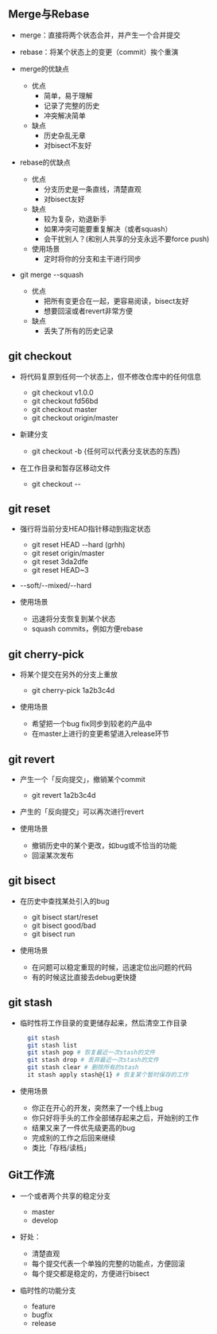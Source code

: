 ## Merge与Rebase

  - merge：直接将两个状态合并，并产⽣⼀个合并提交

  - rebase：将某个状态上的变更（commit）挨个重演

  - merge的优缺点

    - 优点
      - 简单，易于理解
      - 记录了完整的历史
      - 冲突解决简单
    - 缺点
      - 历史杂乱⽆章
      - 对bisect不友好

  - rebase的优缺点

    - 优点
      - 分⽀历史是⼀条直线，清楚直观
      - 对bisect友好
    - 缺点
      - 较为复杂，劝退新⼿
      - 如果冲突可能要重复解决（或者squash）
      - 会⼲扰别⼈？(和别⼈共享的分⽀永远不要force push)
    - 使⽤场景
      - 定时将你的分⽀和主⼲进⾏同步

  - git merge --squash
    - 优点
      - 把所有变更合在⼀起，更容易阅读，bisect友好
      - 想要回滚或者revert⾮常⽅便
    - 缺点
      - 丢失了所有的历史记录


## git checkout

- 将代码复原到任何⼀个状态上，但不修改仓库中的任何信息

  - git checkout v1.0.0
  - git checkout fd56bd
  - git checkout master
  - git checkout origin/master

- 新建分⽀

  - git checkout -b {任何可以代表分⽀状态的东⻄}

- 在⼯作⽬录和暂存区移动⽂件

  - git checkout --

## git reset

- 强⾏将当前分⽀HEAD指针移动到指定状态

  - git reset HEAD --hard (grhh)
  - git reset origin/master
  - git reset 3da2dfe
  - git reset HEAD~3

- --soft/--mixed/--hard

- 使⽤场景

  - 迅速将分⽀恢复到某个状态
  - squash commits，例如⽅便rebase

## git cherry-pick

- 将某个提交在另外的分⽀上重放

  - git cherry-pick 1a2b3c4d

- 使⽤场景

  - 希望把⼀个bug fix同步到较⽼的产品中
  - 在master上进⾏的变更希望进⼊release环节

## git revert

- 产⽣⼀个「反向提交」，撤销某个commit

  - git revert 1a2b3c4d

- 产⽣的「反向提交」可以再次进⾏revert

- 使⽤场景

  - 撤销历史中的某个更改，如bug或不恰当的功能
  - 回滚某次发布

## git bisect

- 在历史中查找某处引⼊的bug

  - git bisect start/reset
  - git bisect good/bad
  - git bisect run

- 使⽤场景

  - 在问题可以稳定重现的时候，迅速定位出问题的代码
  - 有的时候这⽐直接去debug更快捷

## git stash

- 临时性将⼯作⽬录的变更储存起来，然后清空⼯作⽬录

  ```bash
    git stash
    git stash list
    git stash pop # 恢复最近一次stash的文件
    git stash drop # 丢弃最近一次stash的文件
    git stash clear # 删除所有的stash
    it stash apply stash@{1} # 恢复某个暂时保存的工作
  ```


- 使⽤场景

  - 你正在开⼼的开发，突然来了⼀个线上bug
  - 你只好将⼿头的⼯作全部储存起来之后，开始别的⼯作
  - 结果⼜来了⼀件优先级更⾼的bug
  - 完成别的⼯作之后回来继续
  - 类⽐「存档/读档」

## Git工作流

- ⼀个或者两个共享的稳定分⽀

  - master
  - develop

- 好处：

  - 清楚直观
  - 每个提交代表⼀个单独的完整的功能点，⽅便回滚
  - 每个提交都是稳定的，⽅便进⾏bisect

- 临时性的功能分⽀

  - feature
  - bugfix
  - release

